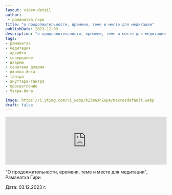 ```yaml
---
layout: video-detail
author:
 - раманатха гири
title: "о продолжительности, времени, теме и месте для медитации"
publishDate: 2023-12-03
description: "о продолжительности, времени, теме и месте для медитации. "
tags: 
- раманатха
- медитация
- адвайта
- созерцание
- дхарма
- санатана дхарма
- джняна-йога
- тантра
- ануттара-тантра
- просветление
- Чакра-йога

image: https://i.ytimg.com/vi_webp/b23mAJnZGpA/maxresdefault.webp
draft: false
---
```


<iframe width="100%" src="https://www.youtube.com/embed/b23mAJnZGpA" frameborder="0" allowfullscreen=""></iframe> 

 "О продолжительности, времени, теме и месте для медитации", Раманатха Гири

 Дата: 03.12.2023 г.

  

 